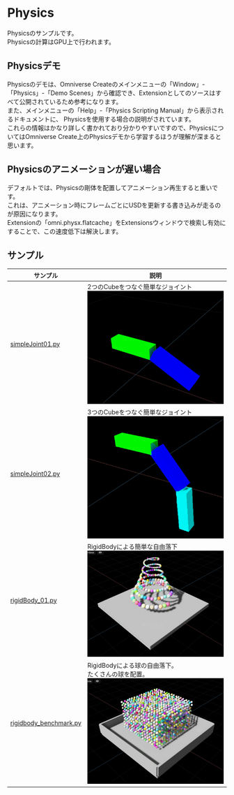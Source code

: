 # Physics

Physicsのサンプルです。     
Physicsの計算はGPU上で行われます。    

## Physicsデモ

Physicsのデモは、Omniverse Createのメインメニューの「Window」-「Physics」-「Demo Scenes」から確認でき、Extensionとしてのソースはすべて公開されているため参考になります。     
また、メインメニューの「Help」-「Physics Scripting Manual」から表示されるドキュメントに、
Physicsを使用する場合の説明がされています。     
これらの情報はかなり詳しく書かれており分かりやすいですので、PhysicsについてはOmniverse Create上のPhysicsデモから学習するほうが理解が深まると思います。      

## Physicsのアニメーションが遅い場合

デフォルトでは、Physicsの剛体を配置してアニメーション再生すると重いです。      
これは、アニメーション時にフレームごとにUSDを更新する書き込みが走るのが原因になります。     
Extensionの「omni.physx.flatcache」をExtensionsウィンドウで検索し有効にすることで、この速度低下は解決します。      

## サンプル

|サンプル|説明|     
|---|---|     
|[simpleJoint01.py](./Joint/simpleJoint01.py)|2つのCubeをつなぐ簡単なジョイント<br>![physics_joint_01.jpg](./images/physics_joint_01.jpg)|     
|[simpleJoint02.py](./Joint/simpleJoint02.py)|3つのCubeをつなぐ簡単なジョイント<br>![physics_joint_02.jpg](./images/physics_joint_02.jpg)|     
|[rigidBody_01.py](./RigidBody/rigidBody_01.py)|RigidBodyによる簡単な自由落下<br>![physics_rigidbody_00.jpg](./images/physics_rigidbody_00.jpg)|     
|[rigidbody_benchmark.py](./RigidBody/rigidbody_benchmark.py)|RigidBodyによる球の自由落下。<br>たくさんの球を配置。<br>![physics_rigidbody_01.jpg](./images/physics_rigidbody_01.jpg)|     

